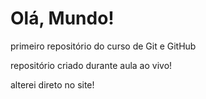 # Olá, Mundo!
 primeiro repositório do curso de Git e GitHub

 repositório criado durante aula ao vivo!
 
 alterei direto no site!
